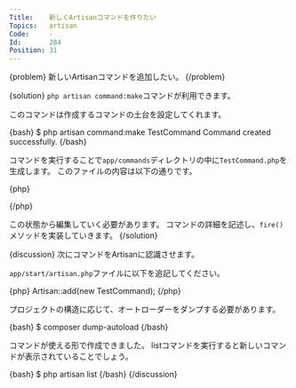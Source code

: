 ```yaml
---
Title:    新しくArtisanコマンドを作りたい
Topics:   artisan
Code:     -
Id:       284
Position: 31
---
```


{problem}
新しいArtisanコマンドを追加したい。
{/problem}

{solution}
`php artisan command:make`コマンドが利用できます。

このコマンドは作成するコマンドの土台を設定してくれます。

{bash}
$ php artisan command:make TestCommand
Command created successfully.
{/bash}

コマンドを実行することで`app/commands`ディレクトリの中に`TestCommand.php`を生成します。
このファイルの内容は以下の通りです。

{php}
<?php

use Illuminate\Console\Command;
use Symfony\Component\Console\Input\InputOption;
use Symfony\Component\Console\Input\InputArgument;

class TestCommand extends Command {

  /**
   * コンソールコマンド名
   *
   * @var string
   */
  protected $name = 'command:name';

  /**
   * 
   * コンソールコマンドの説明
   *
   * @var string
   */
  protected $description = 'Command description.';

  /**
   * コマンドのインスタンスを生成
   *
   * @return void
   */
  public function __construct()
  {
    parent::__construct();
  }

  /**
   * コンソールコマンドの実行
   *
   * @return mixed
   */
  public function fire()
  {
    //
  }

  /**
   * コンソールコマンドの引数を取得
   *
   * @return array
   */
  protected function getArguments()
  {
    return array(
      array('example', InputArgument::REQUIRED, 'An example argument.'),
    );
  }

  /**
   * コンソールコマンドのオプションを取得
   *
   * @return array
   */
  protected function getOptions()
  {
    return array(
      array('example', null, InputOption::VALUE_OPTIONAL,
        'An example option.' null),
    );
  }
}
?>
{/php}

この状態から編集していく必要があります。
コマンドの詳細を記述し、`fire()`メソッドを実装していきます。
{/solution}

{discussion}
次にコマンドをArtisanに認識させます。

`app/start/artisan.php`ファイルに以下を追記してください。

{php}
Artisan::add(new TestCommand);
{/php}

プロジェクトの構造に応じて、オートローダーをダンプする必要があります。

{bash}
$ composer dump-autoload
{/bash}

コマンドが使える形で作成できました。
listコマンドを実行すると新しいコマンドが表示されていることでしょう。

{bash}
$ php artisan list
{/bash}
{/discussion}
